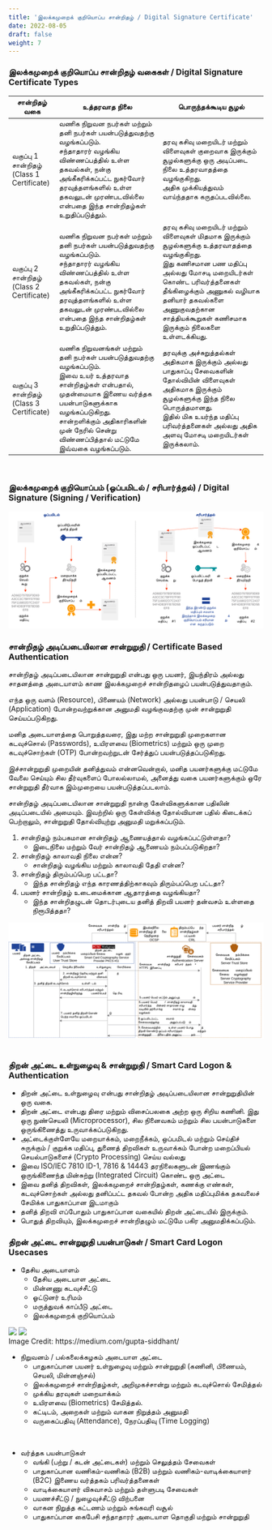 ```yaml
---
title: 'இலக்கமுறைக் குறியொப்ப சான்றிதழ் / Digital Signature Certificate​'
date: 2022-08-05
draft: false
weight: 7
---
```


### இலக்கமுறைக் குறியொப்ப சான்றிதழ் வகைகள்​ / Digital Signature Certificate Types​

| சான்றிதழ் வகை​                           | உத்தரவாத நிலை​           | பொருந்தக்கூடிய  சூழல்  |
| -------------                           |------------| -----|
| வகுப்பு 1 ​சான்றிதழ்​ <br> (Class 1 Certificate)​  | வணிக நிறுவன நபர்கள் மற்றும் தனி நபர்கள் பயன்படுத்துவதற்கு வழங்கப்படும். <br> சந்தாதாரர் வழங்கிய விண்ணப்பத்தில் உள்ள தகவல்கள், நன்கு அங்கீகரிக்கப்பட்ட நுகர்வோர் தரவுத்தளங்களில் உள்ள தகவலுடன் முரண்படவில்லை என்பதை இந்த சான்றிதழ்கள் உறுதிப்படுத்தும்.​ | தரவு கசிவு மறையிடர் மற்றும் விளைவுகள் குறைவாக இருக்கும் சூழல்களுக்கு ஒரு அடிப்படை நிலை உத்தரவாதத்தை வழங்குகிறது.​<br> அதிக முக்கியத்துவம் வாய்ந்ததாக கருதப்படவில்லை.​ |
| வகுப்பு 2 ​சான்றிதழ்​ <br> (Class 2 Certificate)​  | வணிக நிறுவன நபர்கள் மற்றும் தனி நபர்கள் பயன்படுத்துவதற்கு வழங்கப்படும். <br> சந்தாதாரர் வழங்கிய விண்ணப்பத்தில் உள்ள தகவல்கள், நன்கு அங்கீகரிக்கப்பட்ட நுகர்வோர் தரவுத்தளங்களில் உள்ள தகவலுடன் முரண்படவில்லை என்பதை இந்த சான்றிதழ்கள் உறுதிப்படுத்தும்.​ | தரவு கசிவு மறையிடர் மற்றும் விளைவுகள் மிதமாக  இருக்கும் சூழல்களுக்கு உத்தரவாதத்தை வழங்குகிறது.​<br> இது கணிசமான பண மதிப்பு அல்லது மோசடி மறையிடர்கள் கொண்ட பரிவர்த்தனைகள்​ தீங்கிழைக்கும் அணுகல் வழியாக  தனியார் தகவல்களை அணுகுவதற்கான சாத்தியக்கூறுகள் கணிசமாக இருக்கும் நிலைகளை உள்ளடக்கியது. ​|
| வகுப்பு 3 ​சான்றிதழ்​ <br> (Class 3 Certificate)​  | வணிக நிறுவனங்கள் மற்றும் தனி நபர்கள் பயன்படுத்துவதற்கு வழங்கப்படும். <br> ​இவை உயர் உத்தரவாத சான்றிதழ்கள் என்பதால், முதன்மையாக இணைய வர்த்தக பயன்பாடுகளுக்காக வழங்கப்படுகிறது. <br> சான்றளிக்கும் அதிகாரிகளின் முன் நேரில் சென்று விண்ணப்பித்தால் மட்டுமே இவ்வகை வழங்கப்படும். | தரவுக்கு அச்சுறுத்தல்கள் அதிகமாக இருக்கும் அல்லது பாதுகாப்பு சேவைகளின் தோல்வியின் விளைவுகள் அதிகமாக இருக்கும் சூழல்களுக்கு இந்த நிலை பொருத்தமானது.​ <br> இதில் மிக உயர்ந்த மதிப்பு பரிவர்த்தனைகள் அல்லது அதிக அளவு மோசடி மறையிடர்கள் இருக்கலாம்.​ |

<br>

### இலக்கமுறைக் குறியொப்பம் (ஒப்பமிடல் / சரிபார்த்தல்)​ / Digital Signature (Signing / Verification)

<img src="/images/digital-sign-verification-ta.svg">

<br>

### சான்றிதழ் அடிப்படையிலான சான்றுறுதி ​/ Certificate Based Authentication​

சான்றிதழ் அடிப்படையிலான சான்றுறுதி என்பது ஒரு பயனர், இயந்திரம் அல்லது சாதனத்தை அடையாளம் காண இலக்கமுறைச் சான்றிதழைப் பயன்படுத்துவதாகும். ​

எந்த ஒரு வளம் (Resource), பிணையம் (Network) அல்லது பயன்பாடு / செயலி (Application) போன்றவற்றுக்கான அனுமதி வழங்குவதற்கு முன் சான்றுறுதி செய்யப்படுகிறது.​

மனித அடையாளத்தை பொறுத்தவரை, இது மற்ற சான்றுறுதி முறைகளான கடவுச்சொல் (Passwords),  உயிரளவை (Biometrics) மற்றும் ஒரு முறை கடவுச்சொற்கள் (OTP) போன்றவற்றுடன் சேர்த்துப் பயன்படுத்தப்படுகிறது.​

இச்சான்றுறுதி முறையின் தனித்துவம் என்னவென்றால், மனித பயனர்களுக்கு மட்டுமே வேலை செய்யும் சில தீர்வுகளைப் போலல்லாமல், அனைத்து வகை பயனர்களுக்கும் ஒரே சான்றுறுதி தீர்வாக இம்முறையை பயன்படுத்தப்படலாம்.

சான்றிதழ் அடிப்படையிலான சான்றுறுதி நான்கு கேள்விகளுக்கான பதிலின் அடிப்படையில் அமையும். இவற்றில் ஒரு கேள்விக்கு தோல்வியான பதில் கிடைக்கப் பெற்றாலும், சான்றுறுதி தோல்வியுற்று அனுமதி மறுக்கப்படும்.​
1. சான்றிதழ் நம்பகமான சான்றிதழ் ஆணையத்தால் வழங்கப்பட்டுள்ளதா?​
   - இடைநிலை மற்றும் வேர் சான்றிதழ் ஆணையம் நம்பப்படுகிறதா? <br>
2. சான்றிதழ் காலாவதி நிலை என்ன?​
   - சான்றிதழ் வழங்கிய மற்றும் காலாவதி தேதி என்ன? <br>
3. சான்றிதழ் திரும்பப்பெற பட்டதா?​
   - இந்த சான்றிதழ் எந்த காரணத்திற்காகவும் திரும்பப்பெற பட்டதா?​ <br>
4. பயனர் சான்றிதழ் உடைமைக்கான ஆதாரத்தை வழங்கியதா?​
   - இந்த சான்றிதழுடன் தொடர்புடைய தனித் திறவி பயனர் தன்வசம் உள்ளதை நிரூபித்ததா?
   
<img src="/images/certificate-based-authentication-ta.svg">

<br>
<br>

### திறன் அட்டை உள்நுழைவு & சான்றுறுதி / Smart Card Logon & Authentication

* திறன் அட்டை உள்நுழைவு என்பது சான்றிதழ் அடிப்படையிலான சான்றுறுதியின் ஒரு வகை.​
* திறன் அட்டை என்பது திரை மற்றும் விசைப்பலகை அற்ற ஒரு சிறிய கணினி. இது ஒரு நுண்செயலி (Microprocessor), சில நினைவகம் மற்றும் சில பயன்பாடுகளை ஒருங்கிணைத்து உருவாக்கப்படுகிறது. ​
* அட்டைக்குள்ளேயே மறையாக்கம், மறைநீக்கம், ஒப்பமிடல் மற்றும் செய்திச் சுருக்கும் / குறுக்க மதிப்பு, துணைத் திறவிகள் உருவாக்கம் போன்ற மறைப்பியல் செயல்பாடுகளைச் (Crypto Processing) செய்ய வல்லது​
* இவை ISO/IEC 7810 ID-1, 7816 & 14443 தரநிலைகளுடன் இணங்கும் ஒருங்கிணைந்த மின்சுற்று (Integrated Circuit) கொண்ட ஒரு அட்டை​
* இவை தனித் திறவிகள், இலக்கமுறைச் சான்றிதழ்கள், கணக்கு எண்கள், கடவுச்சொற்கள் அல்லது தனிப்பட்ட தகவல் போன்ற அதிக மதிப்புமிக்க தகவலைச் சேமிக்க பாதுகாப்பான இடமாகும்​
* தனித் திறவி எப்போதும் பாதுகாப்பான வகையில் திறன் அட்டையில் இருக்கும்.​
* பொதுத் திறவியும், இலக்கமுறைச் சான்றிதழும் மட்டுமே பகிர அனுமதிக்கப்படும்.

### திறன் அட்டை சான்றுறுதி பயன்பாடுகள் / Smart Card Logon Usecases

* தேசிய அடையாளம்​
  - தேசிய அடையாள அட்டை​
  - மின்னணு கடவுச்சீட்டு​
  - ஓட்டுனர் உரிமம்​
  - மருத்துவக் காப்பீடு அட்டை​
  - இலக்கமுறைக் குறியொப்பம்​

<img src="https://miro.medium.com/max/700/1*HqyovEj3_aRF0Sp3VBuBIw.jpeg">

<img src="https://miro.medium.com/max/700/1*AqaNBw8KXLbFSqm4Qjv8-A.png">
<br>
Image Credit: https://medium.com/gupta-siddhant/
<br>

* நிறுவனம் / பல்கலைக்கழகம் அடையாள அட்டை​
  - பாதுகாப்பான பயனர் உள்நுழைவு மற்றும் சான்றுறுதி (கணினி, பிணையம், செயலி, மின்னஞ்சல்)​
  - இலக்கமுறைச் சான்றிதழ்கள், அறிமுகச்சான்று மற்றும் கடவுச்சொல் சேமித்தல்​
  - முக்கிய தரவுகள் மறையாக்கம்​
  - உயிரளவை (Biometrics) சேமித்தல்.​
  - கட்டிடம், அறைகள் மற்றும் வாகன நிறுத்தம் அனுமதி​
  - வருகைப்பதிவு (Attendance), நேரப்பதிவு (Time Logging)​

<br>

* வர்த்தக பயன்பாடுகள்​
  - வங்கி (பற்று / கடன் அட்டைகள்) மற்றும் செலுத்தம் சேவைகள்​
  - பாதுகாப்பான வணிகம்-வணிகம் (B2B) மற்றும் வணிகம்-வாடிக்கையாளர் (B2C) இணைய வர்த்தகம் பரிவர்த்தனைகள்​
  - வாடிக்கையாளர் விசுவாசம் மற்றும் தள்ளுபடி சேவைகள்​
  - பயணச்சீட்டு / நுழைவுச்சீட்டு விற்பனை​
  - வாகன நிறுத்த கட்டணம் மற்றும் சுங்கவரி வசூல்​
  - பாதுகாப்பான கைபேசி சந்தாதாரர் அடையாள தொகுதி மற்றும் சான்றுறுதி​